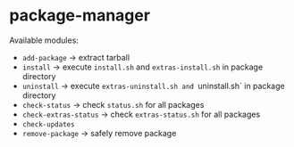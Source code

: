 # package-manager
Available modules:
* `add-package` -> extract tarball
* `install` -> execute `install.sh` and `extras-install.sh` in package directory
* `uninstall` -> execute `extras-uninstall.sh and `uninstall.sh` in package directory
* `check-status` -> check `status.sh` for all packages
* `check-extras-status` -> check `extras-status.sh` for all packages
* `check-updates`
* `remove-package` -> safely remove package
